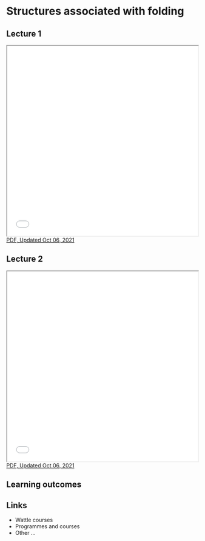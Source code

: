 # Structures associated with folding

## Lecture 1

<iframe src="../slideshows/Lecture-Structures-Associated-with-Folding-2.reveal.html" title="Slideshow" width=100%, height=500 allowfullscreen></iframe>
<a href="../slideshows/Lecture-Structures-Associated-with-Folding-2.reveal.html?print-pdf"> PDF, Updated Oct 06, 2021 </a>

## Lecture 2

<iframe src="../slideshows/Lecture-Structures-Associated-with-Folding-3.reveal.html" title="Slideshow" width=100%, height=500 allowfullscreen></iframe>
<a href="../slideshows/Lecture-Structures-Associated-with-Folding-3.reveal.html?print-pdf"> PDF, Updated Oct 06, 2021 </a>


## Learning outcomes

## Links

  - Wattle courses
  - Programmes and courses 
  - Other ... 
